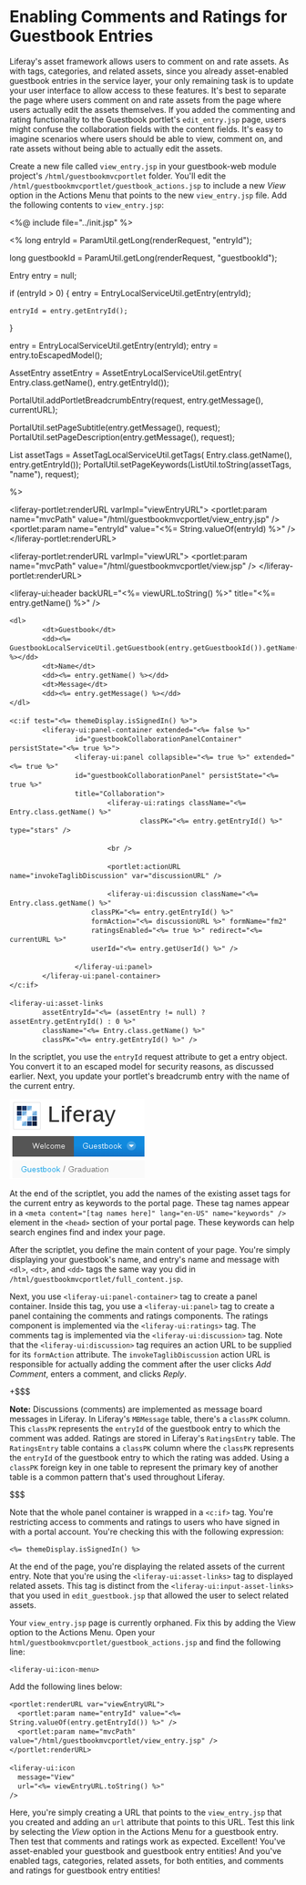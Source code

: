 # Enabling Comments and Ratings for Guestbook Entries [](id=enabling-comments-and-ratings-for-guestbook-entries)

Liferay's asset framework allows users to comment on and rate assets. As with
tags, categories, and related assets, since you already asset-enabled guestbook 
entries in the service layer, your only remaining task is to update your user 
interface to allow access to these features. It's best to separate the page 
where users comment on and rate assets from the page where users actually edit 
the assets themselves. If you added the commenting and rating functionality to 
the Guestbook portlet's `edit_entry.jsp` page, users might confuse the
collaboration fields with the content fields. It's easy to imagine scenarios
where users should be able to view, comment on, and rate assets without being
able to actually edit the assets.

Create a new file called `view_entry.jsp` in your guestbook-web module project's 
`/html/guestbookmvcportlet` folder. You'll edit the 
`/html/guestbookmvcportlet/guestbook_actions.jsp` to include a new *View* option 
in the Actions Menu that points to the new `view_entry.jsp` file. Add the 
following contents to `view_entry.jsp`:

<%@ include file="../init.jsp" %>

<%
long entryId = ParamUtil.getLong(renderRequest, "entryId");

long guestbookId = ParamUtil.getLong(renderRequest, "guestbookId");

Entry entry = null;

if (entryId > 0) {
	entry = EntryLocalServiceUtil.getEntry(entryId);

	entryId = entry.getEntryId();
}

entry = EntryLocalServiceUtil.getEntry(entryId);
entry = entry.toEscapedModel();

AssetEntry assetEntry = AssetEntryLocalServiceUtil.getEntry(
Entry.class.getName(), entry.getEntryId());

PortalUtil.addPortletBreadcrumbEntry(request, entry.getMessage(),
                currentURL);

PortalUtil.setPageSubtitle(entry.getMessage(), request);
PortalUtil.setPageDescription(entry.getMessage(), request);

List<AssetTag> assetTags = AssetTagLocalServiceUtil.getTags(
                Entry.class.getName(), entry.getEntryId());
PortalUtil.setPageKeywords(ListUtil.toString(assetTags, "name"),
                request);

%>

<liferay-portlet:renderURL varImpl="viewEntryURL">
	<portlet:param name="mvcPath" value="/html/guestbookmvcportlet/view_entry.jsp" />
	<portlet:param name="entryId" value="<%= String.valueOf(entryId) %>" />
</liferay-portlet:renderURL>

<liferay-portlet:renderURL varImpl="viewURL">
    <portlet:param name="mvcPath" value="/html/guestbookmvcportlet/view.jsp" />
</liferay-portlet:renderURL>

<liferay-ui:header
    backURL="<%= viewURL.toString() %>"
   	title="<%= entry.getName() %>"
/>

    <dl>
            <dt>Guestbook</dt>
            <dd><%= GuestbookLocalServiceUtil.getGuestbook(entry.getGuestbookId()).getName() %></dd>
            <dt>Name</dt>
            <dd><%= entry.getName() %></dd>
            <dt>Message</dt>
            <dd><%= entry.getMessage() %></dd>
    </dl>

    <c:if test="<%= themeDisplay.isSignedIn() %>">
            <liferay-ui:panel-container extended="<%= false %>"
                    id="guestbookCollaborationPanelContainer" persistState="<%= true %>">
                    <liferay-ui:panel collapsible="<%= true %>" extended="<%= true %>"
                    id="guestbookCollaborationPanel" persistState="<%= true %>"
                    title="Collaboration">
                            <liferay-ui:ratings className="<%= Entry.class.getName() %>"
                                    classPK="<%= entry.getEntryId() %>" type="stars" />
                            
                            <br />

                            <portlet:actionURL name="invokeTaglibDiscussion" var="discussionURL" />
            
                            <liferay-ui:discussion className="<%= Entry.class.getName() %>"
                        classPK="<%= entry.getEntryId() %>"
                        formAction="<%= discussionURL %>" formName="fm2"
                        ratingsEnabled="<%= true %>" redirect="<%= currentURL %>"
                        userId="<%= entry.getUserId() %>" />

                    </liferay-ui:panel>
            </liferay-ui:panel-container>
    </c:if>

    <liferay-ui:asset-links
            assetEntryId="<%= (assetEntry != null) ? assetEntry.getEntryId() : 0 %>"
            className="<%= Entry.class.getName() %>"
            classPK="<%= entry.getEntryId() %>" />

In the scriptlet, you use the `entryId` request attribute to get a entry
object. You convert it to an escaped model for security reasons, as discussed
earlier. Next, you update your portlet's breadcrumb entry with the name of the
current entry. 

<!-- Need to check if the info below is true... -->

![Figure 3: The Breadcrumb portlet appears on regular portal pages, by default. It appears just beneath the main page navigation menu and displays the path to the current page or portlet.](../../../../images/portlet-breadcrumb.png)

At the end of the scriptlet, you add the names of the existing asset tags for
the current entry as keywords to the portal page. These tag names appear in
a `<meta content="[tag names here]" lang="en-US" name="keywords" />` element in
the `<head>` section of your portal page. These keywords can help search engines
find and index your page.

After the scriptlet, you define the main content of your page. You're simply
displaying your guestbook's name, and entry's name and message  with `<dl>`, 
`<dt>`, and `<dd>` tags the same way you did in 
`/html/guestbookmvcportlet/full_content.jsp`.

Next, you use  `<liferay-ui:panel-container>` tag to create a panel container.
Inside this tag, you use a `<liferay-ui:panel>` tag to create a panel containing
the comments and ratings components. The ratings component is implemented via
the `<liferay-ui:ratings>` tag. The comments tag is implemented via the
`<liferay-ui:discussion>` tag. Note that the `<liferay-ui:discussion>` tag
requires an action URL to be supplied for its `formAction` attribute. The
`invokeTaglibDiscussion` action URL is responsible for actually adding the
comment after the user clicks *Add Comment*, enters a comment, and clicks
*Reply*.

+$$$

**Note:** Discussions (comments) are implemented as message board messages in
Liferay. In Liferay's `MBMessage` table, there's a `classPK` column. This
`classPK` represents the `entryId` of the guestbook entry to which the comment 
was added. Ratings are stored in Liferay's `RatingsEntry` table. The 
`RatingsEntry` table contains a `classPK` column where the `classPK` represents 
the `entryId` of the guestbook entry to which the rating was added. Using a 
`classPK` foreign key in one table to represent the primary key of another table 
is a common pattern that's used throughout Liferay.

$$$

Note that the whole panel container is wrapped in a `<c:if>` tag.  You're
restricting access to comments and ratings to users who have signed in with a
portal account. You're checking this with the following expression:

    <%= themeDisplay.isSignedIn() %>

At the end of the page, you're displaying the related assets of the current
entry. Note that you're using the `<liferay-ui:asset-links>` tag to
displayed related assets. This tag is distinct from the
`<liferay-ui:input-asset-links>` that you used in `edit_guestbook.jsp` that
allowed the user to select related assets.

Your `view_entry.jsp` page is currently orphaned. Fix this by adding the
View option to the Actions Menu. Open your 
`html/guestbookmvcportlet/guestbook_actions.jsp` and find the following line:

    <liferay-ui:icon-menu>

Add the following lines below:

    <portlet:renderURL var="viewEntryURL">
      <portlet:param name="entryId" value="<%= String.valueOf(entry.getEntryId()) %>" />
      <portlet:param name="mvcPath" value="/html/guestbookmvcportlet/view_entry.jsp" />
    </portlet:renderURL>

    <liferay-ui:icon
      message="View"
      url="<%= viewEntryURL.toString() %>"
    />

Here, you're simply creating a URL that points to the `view_entry.jsp` that
you created and adding an `url` attribute that points to this URL. Test this
link by selecting the *View* option in the Actions Menu for a guestbook entry. 
Then test that comments and ratings work as expected. Excellent! You've
asset-enabled your guestbook and guestbook entry entities! And you've enabled
tags, categories, related assets, for both entities, and comments and ratings 
for guestbook entry entities!
